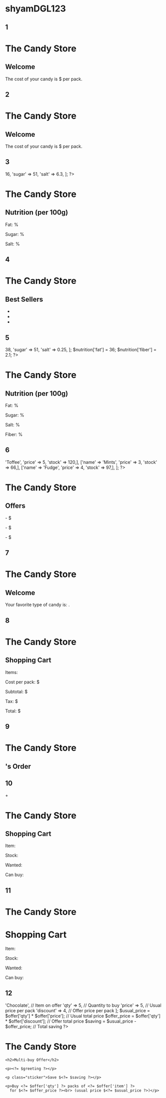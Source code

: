 # shyamDGL123

## 1

<?php 
$name  = 'Ivy';
$price = 5;
?>
<!DOCTYPE html>
<html>
  <head>
    <title>Variables</title>
    <link rel="stylesheet" href="css/styles.css">
  </head>
  <body>
    <h1>The Candy Store</h1>
    <h2>Welcome <?php echo $name; ?></h2>
    <p>The cost of your candy is 
       $<?php echo $price; ?> per pack.</p>
  </body>
</html>

## 2

<?php 
$name  = 'Guest';
$name  = 'Ivy';
$price = 5;
?>
<!DOCTYPE html>
<html>
  <head>
    <title>Updating Variables</title>
    <link rel="stylesheet" href="css/styles.css">
  </head>
  <body>
    <h1>The Candy Store</h1>
    <h2>Welcome <?php echo $name; ?></h2>
    <p>The cost of your candy is 
       $<?php echo $price; ?> per pack.</p>
  </body>
</html>


## 3

<?php 
$nutrition = [
    'fat'   => 16,
    'sugar' => 51,
    'salt'  => 6.3,
];
?>
<!DOCTYPE html>
<html>
  <head>
    <title>Associative Arrays</title>
    <link rel="stylesheet" href="css/styles.css">
  </head>
  <body>
    <h1>The Candy Store</h1>
    <h2>Nutrition (per 100g)</h2>
    <p>Fat:   <?php echo $nutrition['fat']; ?>%</p>
    <p>Sugar: <?php echo $nutrition['sugar']; ?>%</p>
    <p>Salt:  <?php echo $nutrition['salt']; ?>%</p>
  </body>
</html>

## 4

<?php 
$best_sellers = ['Chocolate', 'Mints', 'Fudge',
    'Bubble gum', 'Toffee', 'Jelly beans',];
?>
<!DOCTYPE html>
<html>
  <head>
    <title>Indexed Arrays</title>
    <link rel="stylesheet" href="css/styles.css">
  </head>
  <body>
    <h1>The Candy Store</h1>
    <h2>Best Sellers</h2>
    <ul>
      <li><?php echo $best_sellers[0]; ?></li>
      <li><?php echo $best_sellers[1]; ?></li>
      <li><?php echo $best_sellers[2]; ?></li>
    </ul>
  </body>
</html>

## 5

<?php 
$nutrition = [
    'fat'   => 38, 
    'sugar' => 51, 
    'salt'  => 0.25,
];
$nutrition['fat']   = 36;
$nutrition['fiber'] = 2.1;
?>
<!DOCTYPE html>
<html>
  <head>
    <title>Updating Arrays</title>
    <link rel="stylesheet" href="css/styles.css">
  </head>
  <body>
    <h1>The Candy Store</h1>
    <h2>Nutrition (per 100g)</h2>
    <p>Fat:   <?php echo $nutrition['fat']; ?>%</p>
    <p>Sugar: <?php echo $nutrition['sugar']; ?>%</p>
    <p>Salt:  <?php echo $nutrition['salt']; ?>%</p>
    <p>Fiber: <?php echo $nutrition['fiber']; ?>%</p>
  </body>
</html>

## 6

<?php 
$offers = [
    ['name' => 'Toffee', 'price' => 5, 'stock' => 120,],
    ['name' => 'Mints',  'price' => 3, 'stock' => 66,],
    ['name' => 'Fudge',  'price' => 4, 'stock' => 97,],
];
?>
<!DOCTYPE html>
<html>
  <head>
    <title>Multidimensional Arrays</title>
    <link rel="stylesheet" href="css/styles.css">
  </head>
  <body>
    <h1>The Candy Store</h1>
    <h2>Offers</h2>
    <p><?php echo $offers[0]['name']; ?> -
      $<?php echo $offers[0]['price']; ?> </p>
    <p><?php echo $offers[1]['name']; ?> -
      $<?php echo $offers[1]['price']; ?> </p>
    <p><?php echo $offers[2]['name']; ?> -
      $<?php echo $offers[2]['price']; ?> </p>
  </body>
</html>

## 7

<?php 
$name      = 'Ivy';
$favorites = ['Chocolate', 'Toffee', 'Fudge',];
?>
<!DOCTYPE html>
<html>
  <head>
    <title>Echo Shorthand</title>
    <link rel="stylesheet" href="css/styles.css">
  </head>
  <body>
    <h1>The Candy Store</h1>
    <h2>Welcome <?= $name ?></h2>
    <p>Your favorite type of candy is:
       <?= $favorites[0] ?>.</p>
  </body>
</html>

## 8

<?php 
$items    = 3;
$cost     = 5;
$subtotal = $cost * $items;
$tax      = ($subtotal / 100) * 20;
$total    = $subtotal + $tax;
?>
<!DOCTYPE html>
<html>
  <head>
    <title>Mathematical Operators</title>
    <link rel="stylesheet" href="css/styles.css">
  </head>
  <body>
    <h1>The Candy Store</h1>
    <h2>Shopping Cart</h2>
    <p>Items: <?= $items ?></p>
    <p>Cost per pack: $<?= $cost ?></p>
    <p>Subtotal: $<?= $subtotal ?></p>
    <p>Tax: $<?= $tax ?></p>
    <p>Total: $<?= $total ?></p>
  </body>
</html>

## 9

<?php 
$prefix  = 'Thank you';
$name    = 'Ivy';
$message = $prefix . ', ' . $name;
?>
<!DOCTYPE html>
<html>
  <head>
    <title>String Operator</title>
    <link rel="stylesheet" href="css/styles.css">
  </head>
  <body>
    <h1>The Candy Store</h1>
    <h2><?= $name ?>'s Order</h2>
    <p><?= $message ?></p>
  </body>
</html>

## 10

+<?php 
$item    = 'Chocolate';
$stock   = 5;
$wanted  = 8;
$can_buy = ($wanted <= $stock);
?>
<!DOCTYPE html>
<html>
  <head>
    <title>Comparison Operators</title>
    <link rel="stylesheet" href="css/styles.css">
  </head>
  <body>
    <h1>The Candy Store</h1>
    <h2>Shopping Cart</h2>
    <p>Item:    <?= $item ?></p>
    <p>Stock:   <?= $stock ?></p>
    <p>Wanted:  <?= $wanted ?></p>
    <p>Can buy: <?= $can_buy ?></p>
  </body>
</html>

## 11

<?php 
$item    = 'Chocolate';
$stock   = 5;
$wanted  = 3;
$deliver = true;
$can_buy = (($wanted <= $stock) && ($deliver == true));
?>
<!DOCTYPE html>
<html>
  <head>
    <title>Logical Operators</title>
    <link rel="stylesheet" href="css/styles.css">
  </head>
  <body>
    <h1>The Candy Store</h1>
    <h1>Shopping Cart</h1>
    <p>Item:    <?= $item ?></p>
    <p>Stock:   <?= $stock ?></p>
    <p>Wanted: <?= $wanted ?></p>
    <p>Can buy: <?= $can_buy ?></p>
  </body>
</html>


## 12

<?php
$username = 'Ivy';                                   // Variable to hold username

$greeting = 'Hello, ' . $username . '.';             // Greeting is 'Hello' + username

$offer = [                                           // Create array to hold offer
    'item'     => 'Chocolate',                       // Item on offer
    'qty'      => 5,                                 // Quantity to buy
    'price'    => 5,                                 // Usual price per pack
    'discount' => 4,                                 // Offer price per pack
];

$usual_price = $offer['qty'] * $offer['price'];      // Usual total price
$offer_price = $offer['qty'] * $offer['discount'];   // Offer total price
$saving      = $usual_price - $offer_price;          // Total saving
?>
<!DOCTYPE html>
<html>
  <head>
    <title>The Candy Store</title>
    <link rel="stylesheet" href="css/styles.css">
  </head>
  <body>
    <h1>The Candy Store</h1>

    <h2>Multi-buy Offer</h2>

    <p><?= $greeting ?></p>

    <p class="sticker">Save $<?= $saving ?></p>

    <p>Buy <?= $offer['qty'] ?> packs of <?= $offer['item'] ?> 
      for $<?= $offer_price ?><br> (usual price $<?= $usual_price ?>)</p> 
  </body>
</html>
